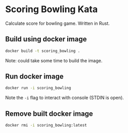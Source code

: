 # Scoring Bowling Kata

Calculate score for bowling game.
Written in Rust.

## Build using docker image

```Bash
docker build -t scoring_bowling .
```
Note: could take some time to build the image.

## Run docker image

```Bash
docker run -i scoring_bowling
```
Note the `-i` flag to interact with console (STDIN is open).


## Remove built docker image

```Bash
docker rmi -i scoring_bowling:latest
```
